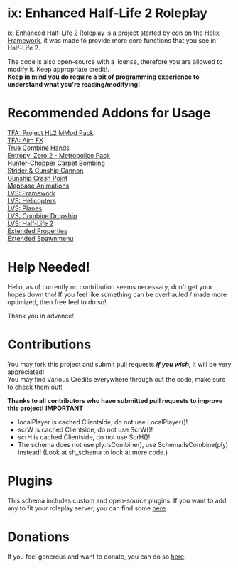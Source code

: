 # ix: Enhanced Half-Life 2 Roleplay
ix: Enhanced Half-Life 2 Roleplay is a project started by [eon](https://github.com/bloodycop7) on the [Helix Framework](https://github.com/NebulousCloud/helix), it was made to provide more core functions that you see in Half-Life 2.

The code is also open-source with a license, therefore you are allowed to modify it. Keep appropriate credit!.\
**Keep in mind you do require a bit of programming experience to understand what you're reading/modifying!**
# Recommended Addons for Usage
[TFA: Project HL2 MMod Pack](https://steamcommunity.com/sharedfiles/filedetails/?id=2665902404)\
[TFA: Aim FX](https://steamcommunity.com/sharedfiles/filedetails/?id=2834386148)\
[True Combine Hands](https://steamcommunity.com/sharedfiles/filedetails/?id=2860571852)\
[Entropy: Zero 2 - Metropolice Pack](https://steamcommunity.com/sharedfiles/filedetails/?id=2854473898)\
[Hunter-Chopper Carpet Bombing](https://steamcommunity.com/sharedfiles/filedetails/?id=466842084)\
[Strider & Gunship Cannon](https://steamcommunity.com/sharedfiles/filedetails/?id=464423406)\
[Gunship Crash Point](https://steamcommunity.com/sharedfiles/filedetails/?id=463144341)\
[Mapbase Animations](https://steamcommunity.com/sharedfiles/filedetails/?id=3063666429)\
[LVS: Framework](https://steamcommunity.com/workshop/filedetails/?id=2912816023)\
[LVS: Helicopters](https://steamcommunity.com/workshop/filedetails/?id=2912816023)\
[LVS: Planes](https://steamcommunity.com/sharedfiles/filedetails/?id=2912826012)\
[LVS: Combine Dropship](https://steamcommunity.com/sharedfiles/filedetails/?id=2989323409&searchtext=)\
[LVS: Half-Life 2](https://steamcommunity.com/sharedfiles/filedetails/?id=3028357706)\
[Extended Properties](https://steamcommunity.com/sharedfiles/filedetails/?id=104607712)\
[Extended Spawnmenu](https://steamcommunity.com/sharedfiles/filedetails/?id=104603291)

# Help Needed!
Hello, as of currently no contribution seems necessary, don't get your hopes down tho! If you feel like something can be overhauled / made more optimized, then free feel to do so!

Thank you in advance!
# Contributions
You may fork this project and submit pull requests ***if you wish***, it will be very appreciated!\
You may find various Credits everywhere through out the code, make sure to check them out!

**Thanks to all contributors who have submitted pull requests to improve this project!**
**IMPORTANT**
- localPlayer is cached Clientside, do not use LocalPlayer()!
- scrW is cached Clientside, do not use ScrW()!
- scrH is cached Clientside, do not use ScrH()!
- The schema does not use ply:IsCombine(), use Schema:IsCombine(ply) instead! (Look at sh_schema to look at more code.)

# Plugins
This schema includes custom and open-source plugins.
If you want to add any to fit your roleplay server, you can find some [here](https://plugins.gethelix.co/all/).
# Donations
If you feel generous and want to donate, you can do so [here](https://paypal.me/theb3ta).
